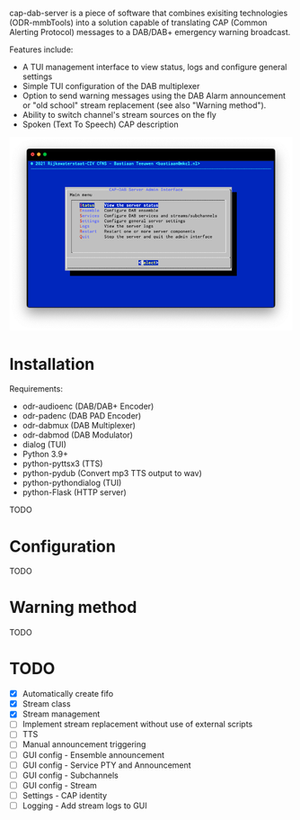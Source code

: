 cap-dab-server is a piece of software that combines exisiting technologies
(ODR-mmbTools) into a solution capable of translating CAP (Common
Alerting Protocol) messages to a DAB/DAB+ emergency warning broadcast.

Features include:
- A TUI management interface to view status, logs and configure general settings
- Simple TUI configuration of the DAB multiplexer
- Option to send warning messages using the DAB Alarm announcement or "old
  school" stream replacement (see also "Warning method").
- Ability to switch channel's stream sources on the fly
- Spoken (Text To Speech) CAP description

![Main menu](main_menu.png)

# Installation
Requirements:
- odr-audioenc (DAB/DAB+ Encoder)
- odr-padenc (DAB PAD Encoder)
- odr-dabmux (DAB Multiplexer)
- odr-dabmod (DAB Modulator)
- dialog (TUI)
- Python 3.9+
- python-pyttsx3 (TTS)
- python-pydub (Convert mp3 TTS output to wav)
- python-pythondialog (TUI)
- python-Flask (HTTP server)

TODO

# Configuration
TODO

# Warning method
TODO

# TODO
- [x] Automatically create fifo
- [x] Stream class
- [x] Stream management
- [ ] Implement stream replacement without use of external scripts
- [ ] TTS
- [ ] Manual announcement triggering
- [ ] GUI config - Ensemble announcement
- [ ] GUI config - Service PTY and Announcement
- [ ] GUI config - Subchannels
- [ ] GUI config - Stream
- [ ] Settings - CAP identity
- [ ] Logging - Add stream logs to GUI
